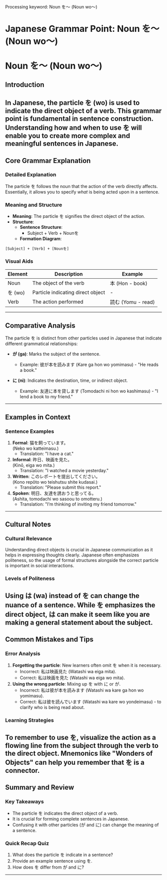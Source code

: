 Processing keyword: Noun を〜 (Noun wo〜)
# Japanese Grammar Point: Noun を〜 (Noun wo〜)
# Noun を〜 (Noun wo〜)
## Introduction
In Japanese, the particle を (wo) is used to indicate the direct object of a verb. This grammar point is fundamental in sentence construction. Understanding how and when to use を will enable you to create more complex and meaningful sentences in Japanese.
---
## Core Grammar Explanation
### Detailed Explanation
The particle を follows the noun that the action of the verb directly affects. Essentially, it allows you to specify *what* is being acted upon in a sentence.
### Meaning and Structure
- **Meaning**: The particle を signifies the direct object of the action.
- **Structure**: 
  - **Sentence Structure**: 
    - Subject + Verb + Nounを
  - **Formation Diagram**: 
```
[Subject] + [Verb] + [Nounを]
```
### Visual Aids
| Element          | Description          | Example            |
|------------------|---------------------|--------------------|
| Noun             | The object of the verb | 本 (Hon - book)    |
| を (wo)          | Particle indicating direct object | -                |
| Verb             | The action performed | 読む (Yomu - read) |
---
## Comparative Analysis
The particle を is distinct from other particles used in Japanese that indicate different grammatical relationships:
- **が (ga)**: Marks the subject of the sentence.
  - Example: 彼が本を読みます (Kare ga hon wo yomimasu) - "He reads a book."
  
- **に (ni)**: Indicates the destination, time, or indirect object.
  - Example: 友達に本を貸します (Tomodachi ni hon wo kashimasu) - "I lend a book to my friend."
---
## Examples in Context
### Sentence Examples
1. **Formal**: 猫を飼っています。  
   (Neko wo katteimasu.)  
   - Translation: "I have a cat."
2. **Informal**: 昨日、映画を見た。  
   (Kinō, eiga wo mita.)  
   - Translation: "I watched a movie yesterday."
3. **Written**: このレポートを提出してください。  
   (Kono repōto wo teishutsu shite kudasai.)  
   - Translation: "Please submit this report."
4. **Spoken**: 明日、友達を誘おうと思ってる。  
   (Ashita, tomodachi wo sasoou to omotteru.)  
   - Translation: "I’m thinking of inviting my friend tomorrow."
---
## Cultural Notes
### Cultural Relevance
Understanding direct objects is crucial in Japanese communication as it helps in expressing thoughts clearly. Japanese often emphasizes politeness, so the usage of formal structures alongside the correct particle is important in social interactions.
### Levels of Politeness
Using は (wa) instead of を can change the nuance of a sentence. While を emphasizes the direct object, は can make it seem like you are making a general statement about the subject.
---
## Common Mistakes and Tips
### Error Analysis
1. **Forgetting the particle**: New learners often omit を when it is necessary.
   - Incorrect: 私は映画見た (Watashi wa eiga mita).
   - Correct: 私は映画を見た (Watashi wa eiga wo mita).
2. **Using the wrong particle**: Mixing up を with に or が.
   - Incorrect: 私は彼が本を読みます (Watashi wa kare ga hon wo yomimasu).
   - Correct: 私は彼を読んでいます (Watashi wa kare wo yondeimasu) - to clarify who is being read about.
### Learning Strategies
To remember to use を, visualize the action as a flowing line from the subject through the verb to the direct object. Mnemonics like "Wonders of Objects" can help you remember that を is a connector.
---
## Summary and Review
### Key Takeaways
- The particle を indicates the direct object of a verb.
- It is crucial for forming complete sentences in Japanese.
- Confusing it with other particles (が and に) can change the meaning of a sentence.
### Quick Recap Quiz
1. What does the particle を indicate in a sentence?
2. Provide an example sentence using を.
3. How does を differ from が and に?
---
